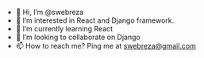 - 👋 Hi, I’m @swebreza
- 👀 I’m interested in React and Django framework.
- 🌱 I’m currently learning React
- 💞️ I’m looking to collaborate on Django
- 📫 How to reach me? Ping me at swebreza@gmail.com

<!---
swebreza/swebreza is a ✨ special ✨ repository because its `README.md` (this file) appears on your GitHub profile.
You can click the Preview link to take a look at your changes.
--->
